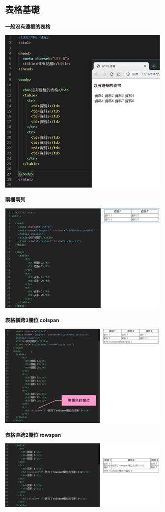 # 表格基礎

### 一般沒有邊框的表格

![](../.gitbook/assets/image%20%2834%29.png)

### 兩欄兩列

![](../.gitbook/assets/image%20%2870%29.png)

### 表格橫跨3欄位 colspan

![](../.gitbook/assets/image%20%2862%29.png)

### 表格直跨2欄位 rowspan

![](../.gitbook/assets/image%20%2867%29.png)

